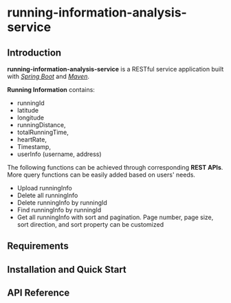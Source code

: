 # running-information-analysis-service

## Introduction
**running-information-analysis-service** is a RESTful service application built with *[Spring Boot](https://projects.spring.io/spring-boot/)* and *[Maven](https://maven.apache.org/)*.

**Running Information** contains:
- runningId
- latitude
- longitude
- runningDistance,
- totalRunningTime,
- heartRate,
- Timestamp,
- userInfo (username, address)

The following functions can be achieved through corresponding **REST APIs**. More query functions can be easily added based on users' needs.
- Upload runningInfo
- Delete all runningInfo
- Delete runningInfo by runningId
- Find runningInfo by runningId
- Get all runningInfo with sort and pagination. Page number, page size, sort direction, and sort property can be customized




## Requirements





## Installation and Quick Start



## API Reference


